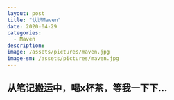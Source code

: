 ```yaml
---
layout: post
title: "认识Maven"
date: 2020-04-29
categories:
  - Maven
description:
image: /assets/pictures/maven.jpg
image-sm: /assets/pictures/maven.jpg
---
```


## 从笔记搬运中，喝x杯茶，等我一下下...
